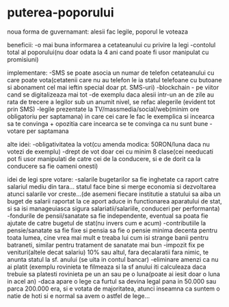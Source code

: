 # puterea-poporului
noua forma de guvernamant: alesii fac legile, poporul le voteaza

beneficii:
-o mai buna informarea a cetateanului cu privire la legi
-contolul total al poporului(nu doar odata la 4 ani cand poate fi usor manipulat cu promisiuni)

implementare: 
-SMS se poate asocia un numar de telefon cetateanului cu care poate vota(cetatenii care nu au telefon le ia statul telefoane cu butoane si abonament cel mai ieftin special doar pt. SMS-uri)
-blockchain - pe viitor cand se digitalizeaza mai tot
-de exemplu daca alesii intr-un an de zile au rata de trecere a legilor sub un anumit nivel, se refac alegerile (evident tot prin SMS)
-legile prezentate la TV/massmedia/social/web(minim ore obligatoriu per saptamana) in care cei care le fac le exemplica si incearca sa te convinga + opozitia care incearca se te convinga ca nu sunt bune
-votare per saptamana

alte idei:
-obligativitatea la vot(cu amenda modica: 50RON/luna daca nu votezi de exemplu)
-drept de vot doar cei cu minim 8 clase(cei needucati pot fi usor manipulati de catre cei de la conducere, si e de dorit ca la conducere sa fie oameni onesti)

idei de legi spre votare:
-salarile bugetarilor sa fie inghetate ca raport catre salariul mediu din tara... statul face bine si merge economia si dezvoltarea atunci salarile vor creste...(de asemeni fiecare institutie a statului sa aiba un buget de salarii raportat la ce aport aduce in functionarea aparatului de stat, si sa isi manageuiasca sigura salariatii/salariile, conduceri per performanta)
-fondurile de pensii/sanatate sa fie independente, eventual sa poata fie ajutate de catre bugetul de stat(nu invers cum e acum)
-contributiile la pensie/sanatate sa fie fixe si pensia sa fie o pensie minima decenta pentru toata lumea, cine vrea mai mult e treaba lui cum isi strange banii pentru batraneti, similar pentru tratament de sanatate mai bun
-impozit fix pe venituri(altele decat salariu) 10% sau altul, fara decalaratii fara nimic, te anunta statul la sf. anului (se uita in contul bancar)
-eliminare amenzi ca nu ai platit (exemplu rovinieta te filmeaza si la sf anului iti calculeaza daca trebuie sa platesti rovinieta pe un an sau pe o luna(poate ai iesit doar o luna in acel an)
-daca apare o lege ca furtul sa devina legal pana in 50.000 sau parca 200.000 era, si e votata de majoritatea, atunci inseamna ca suntem o natie de hoti si e normal sa avem o astfel de lege...
